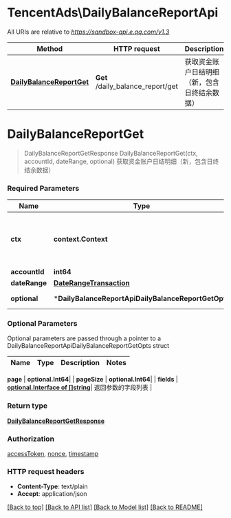 # TencentAds\DailyBalanceReportApi

All URIs are relative to *https://sandbox-api.e.qq.com/v1.3*

Method | HTTP request | Description
------------- | ------------- | -------------
[**DailyBalanceReportGet**](DailyBalanceReportApi.md#DailyBalanceReportGet) | **Get** /daily_balance_report/get | 获取资金账户日结明细（新，包含日终结余数据）


# **DailyBalanceReportGet**
> DailyBalanceReportGetResponse DailyBalanceReportGet(ctx, accountId, dateRange, optional)
获取资金账户日结明细（新，包含日终结余数据）

### Required Parameters

Name | Type | Description  | Notes
------------- | ------------- | ------------- | -------------
 **ctx** | **context.Context** | context for authentication, logging, cancellation, deadlines, tracing, etc.
  **accountId** | **int64**|  | 
  **dateRange** | [**DateRangeTransaction**](DateRangeTransaction.md)|  | 
 **optional** | ***DailyBalanceReportApiDailyBalanceReportGetOpts** | optional parameters | nil if no parameters

### Optional Parameters
Optional parameters are passed through a pointer to a DailyBalanceReportApiDailyBalanceReportGetOpts struct

Name | Type | Description  | Notes
------------- | ------------- | ------------- | -------------


 **page** | **optional.Int64**|  | 
 **pageSize** | **optional.Int64**|  | 
 **fields** | [**optional.Interface of []string**](string.md)| 返回参数的字段列表 | 

### Return type

[**DailyBalanceReportGetResponse**](DailyBalanceReportGetResponse.md)

### Authorization

[accessToken](../README.md#accessToken), [nonce](../README.md#nonce), [timestamp](../README.md#timestamp)

### HTTP request headers

 - **Content-Type**: text/plain
 - **Accept**: application/json

[[Back to top]](#) [[Back to API list]](../README.md#documentation-for-api-endpoints) [[Back to Model list]](../README.md#documentation-for-models) [[Back to README]](../README.md)

